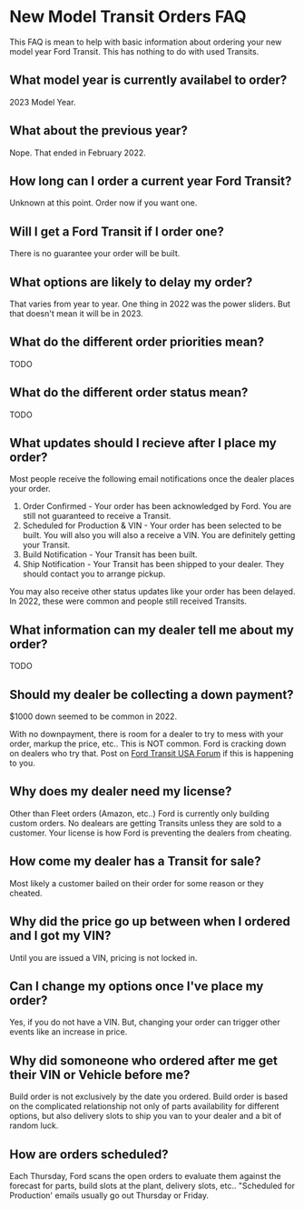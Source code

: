 # New Model Transit Orders FAQ

This FAQ is mean to help with basic information about ordering
your new model year Ford Transit. This has nothing to do with
used Transits.

## What model year is currently availabel to order?
2023 Model Year.

## What about the previous year?
Nope. That ended in February 2022.

## How long can I order a current year Ford Transit?
Unknown at this point. Order now if you want one.

## Will I get a Ford Transit if I order one?
There is no guarantee your order will be built.

## What options are likely to delay my order?
That varies from year to year. One thing in 2022 was the power sliders.
But that doesn't mean it will be in 2023.

## What do the different order priorities mean?

TODO

## What do the different order status mean?

TODO

## What updates should I recieve after I place my order?
Most people receive the following email notifications once the dealer places your order.
1.  Order Confirmed - Your order has been acknowledged by Ford. You are still not guaranteed
    to receive a Transit.
3.  Scheduled for Production & VIN - Your order has been selected to be built. You will also
    you will also a receive a VIN. You are definitely getting your Transit.
4.  Build Notification - Your Transit has been built.
5.  Ship Notification - Your Transit has been shipped to your dealer. They should contact you
    to arrange pickup.

You may also receive other status updates like your order has been delayed.
In 2022, these were common and people still received Transits.

## What information can my dealer tell me about my order?

TODO

## Should my dealer be collecting a down payment?
$1000 down seemed to be common in 2022. 

With no downpayment, there is room for a dealer to try to mess with your order,
markup the price, etc.. This is NOT common. Ford is cracking down on
dealers who try that. Post on [Ford Transit USA Forum](https://www.fordtransitusaforum.com)
if this is happening to you.

## Why does my dealer need my license?
Other than Fleet orders (Amazon, etc..) Ford is currently only building custom
orders. No dealears are getting Transits unless they are sold to a customer.
Your license is how Ford is preventing the dealers from cheating.

## How come my dealer has a Transit for sale?
Most likely a customer bailed on their order for some reason or they cheated.

## Why did the price go up between when I ordered and I got my VIN?
Until you are issued a VIN, pricing is not locked in.

## Can I change my options once I've place my order?
Yes, if you do not have a VIN. But, changing your order can trigger other events like an increase
in price.

## Why did somoneone who ordered after me get their VIN or Vehicle before me?
Build order is not exclusively by the date you ordered. Build order is based on the complicated
relationship not only of parts availability for different options, but also delivery
slots to ship you van to your dealer and a bit of random luck.

## How are orders scheduled?
Each Thursday, Ford scans the open orders to evaluate them against the forecast for parts, build slots
at the plant, delivery slots, etc.. "Scheduled for Production' emails usually go out Thursday or Friday.
